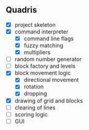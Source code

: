## Quadris

- [x] project skeleton
- [x] command interpreter
    - [x] command line flags
    - [x] fuzzy matching
    - [x] multipliers
- [ ] random number generator
- [ ] block factory and levels
- [x] block movement logic
    - [x] directional movement
    - [x] rotation
    - [x] dropping
- [x] drawing of grid and blocks
- [ ] clearing of lines
- [ ] scoring logic
- [ ] GUI